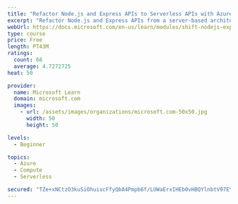 ```yaml
---
title: "Refactor Node.js and Express APIs to Serverless APIs with Azure Functions"
excerpt: "Refactor Node.js and Express APIs from a server-based architecture to serverless APIs with Azure Functions. Create a new Azure Functions application with TypeScript/JavaScript using Visual Studio Code."
webUrl: https://docs.microsoft.com/en-us/learn/modules/shift-nodejs-express-apis-serverless/
type: course
price: Free
length: PT43M
ratings:
  count: 66
  average: 4.7272725
heat: 50

provider:
  name: Microsoft Learn
  domain: microsoft.com
  images:
    - url: /assets/images/organizations/microsoft.com-50x50.jpg
      width: 50
      height: 50

levels:
  - Beginner

topics:
  - Azure
  - Compute
  - Serverless

secured: "TZe+xNCtzO3kuSiOhuivcFfyQbA4Pmpb6f/LUWaErxIHEb0vHBQYlnbtV97EYNLjqy/mPIhPKN3LOCaxVzPC1UjDbbk8Q/tNt+j44UyY3IVBcHLoQrutX19k4WUcYEDoN0XXNBETmQnd1Cu7eoLZSthtTquPFu9gBt8ILoQ0KcAKqT4QCLukejxzI7TxesD4lGR7BGz9qHCZahxF/P681OgGM3LSBjBpN/2mF7zBlAsIyMWbNeL92409Wn+N3WbCtd77Lv4w7tEdYlAAz04i6N/yahMOWh0Bf7GOUAMtVLwodlBS1VpiA7lW47StM+KB66zOdeJwcQ77Ew2jI4lj60Kut7pBVfMX3PlgdwaCux/9QLAtKFxtj89BKKp+ds8HdYJ9+HXe9/hY9Kitj6+kpnD01abjgWF0qpbqw+Kuis4=;CUJePneW5lwFxE/04ztKHA=="
---
```


